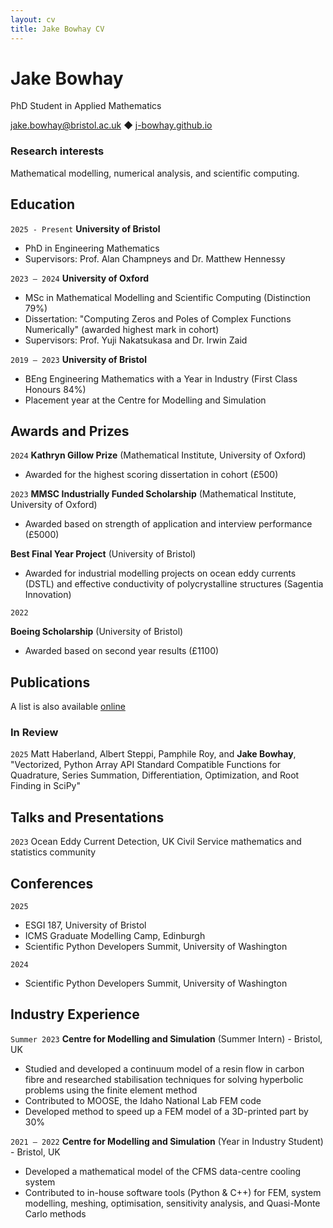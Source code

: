 ```yaml
---
layout: cv
title: Jake Bowhay CV
---
```

# Jake Bowhay
PhD Student in Applied Mathematics

<div id="webaddress">
<a href="jake.bowhay@bristol.ac.uk">jake.bowhay@bristol.ac.uk</a> ◆ 
<a href="https://j-bowhay.github.io/">j-bowhay.github.io</a>
</div>


### Research interests

Mathematical modelling, numerical analysis, and scientific computing.

## Education

`2025 - Present`
__University of Bristol__
- PhD in Engineering Mathematics
- Supervisors: Prof. Alan Champneys and Dr. Matthew Hennessy

`2023 – 2024`
__University of Oxford__
- MSc in Mathematical Modelling and Scientific Computing (Distinction 79%)
- Dissertation: "Computing Zeros and Poles of Complex Functions Numerically" (awarded highest mark in cohort)
- Supervisors: Prof. Yuji Nakatsukasa and Dr. Irwin Zaid

`2019 – 2023`
__University of Bristol__
-  BEng Engineering Mathematics with a Year in Industry (First Class Honours 84%)
- Placement year at the Centre for Modelling and Simulation



## Awards and Prizes

`2024`
__Kathryn Gillow Prize__ (Mathematical Institute, University of Oxford)
- Awarded for the highest scoring dissertation in cohort (£500)

`2023`
__MMSC Industrially Funded Scholarship__ (Mathematical Institute, University of Oxford)
- Awarded based on strength of application and interview performance (£5000)

__Best Final Year Project__ (University of Bristol)
- Awarded for industrial modelling projects on ocean eddy currents (DSTL) and effective conductivity of polycrystalline structures (Sagentia Innovation)

`2022`

__Boeing Scholarship__ (University of Bristol)
- Awarded based on second year results (£1100)



## Publications

A list is also available [online](https://scholar.google.com/citations?user=-lX3l3AAAAAJ&hl=en)

### In Review

`2025`
Matt Haberland, Albert Steppi, Pamphile Roy, and __Jake Bowhay__, "Vectorized, Python Array
API Standard Compatible Functions for Quadrature, Series Summation, Differentiation,
Optimization, and Root Finding in SciPy"

## Talks and Presentations

`2023`
Ocean Eddy Current Detection, UK Civil Service mathematics and statistics community

## Conferences

`2025`
- ESGI 187, University of Bristol
- ICMS Graduate Modelling Camp, Edinburgh
- Scientific Python Developers Summit, University of Washington

`2024`
- Scientific Python Developers Summit, University of Washington

## Industry Experience

`Summer 2023`
__Centre for Modelling and Simulation__ (Summer Intern) -  Bristol, UK
- Studied and developed a continuum model of a resin flow in carbon fibre and researched stabilisation techniques for solving hyperbolic problems using the finite element method
- Contributed to MOOSE, the Idaho National Lab FEM code
- Developed method to speed up a FEM model of a 3D-printed part by 30%

`2021 – 2022`
__Centre for Modelling and Simulation__ (Year in Industry Student) - Bristol, UK
- Developed a mathematical model of the CFMS data-centre cooling system
- Contributed to in-house software tools (Python \& C++) for FEM, system modelling, meshing, optimisation, sensitivity analysis, and Quasi-Monte Carlo methods